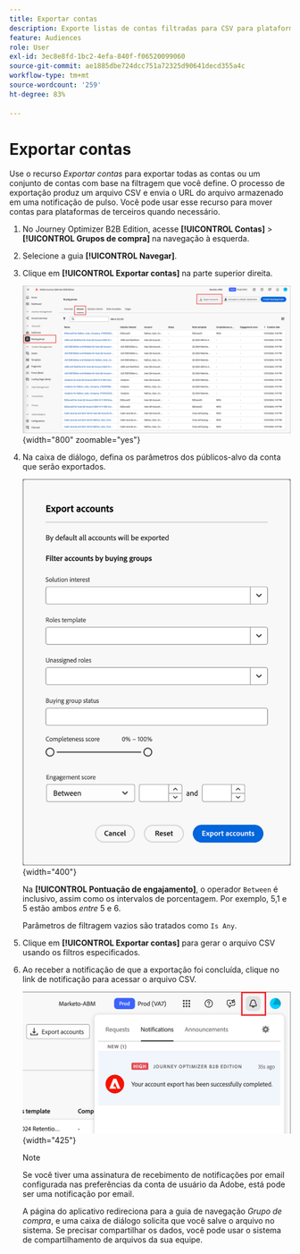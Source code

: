 ```yaml
---
title: Exportar contas
description: Exporte listas de contas filtradas para CSV para plataformas de terceiros com grupos de compra e filtros de pontuação de engajamento no Journey Optimizer B2B edition.
feature: Audiences
role: User
exl-id: 3ec8e8fd-1bc2-4efa-840f-f06520099060
source-git-commit: ae1885dbe724dcc751a72325d90641decd355a4c
workflow-type: tm+mt
source-wordcount: '259'
ht-degree: 83%

---
```


# Exportar contas

Use o recurso _Exportar contas_ para exportar todas as contas ou um conjunto de contas com base na filtragem que você define. O processo de exportação produz um arquivo CSV e envia o URL do arquivo armazenado em uma notificação de pulso. Você pode usar esse recurso para mover contas para plataformas de terceiros quando necessário.

1. No Journey Optimizer B2B Edition, acesse **[!UICONTROL Contas]** > **[!UICONTROL Grupos de compra]** na navegação à esquerda.

1. Selecione a guia **[!UICONTROL Navegar]**.

1. Clique em **[!UICONTROL Exportar contas]** na parte superior direita.

   ![Editar detalhes da conta](./assets/export-accounts.png){width="800" zoomable="yes"}

1. Na caixa de diálogo, defina os parâmetros dos públicos-alvo da conta que serão exportados.

   ![Especificar a filtragem de público-alvo da conta](./assets/export-accounts-dialog.png){width="400"}

   Na **[!UICONTROL Pontuação de engajamento]**, o operador `Between` é inclusivo, assim como os intervalos de porcentagem. Por exemplo, 5,1 e 5 estão ambos _entre_ 5 e 6.

   Parâmetros de filtragem vazios são tratados como `Is Any`.

1. Clique em **[!UICONTROL Exportar contas]** para gerar o arquivo CSV usando os filtros especificados.

1. Ao receber a notificação de que a exportação foi concluída, clique no link de notificação para acessar o arquivo CSV.

   ![Clique na notificação para baixar o arquivo CSV da lista de contas exportadas](./assets/export-accounts-notification.png){width="425"}

   >[!NOTE]
   >
   >Se você tiver uma assinatura de recebimento de notificações por email configurada nas preferências da conta de usuário da Adobe, está pode ser uma notificação por email.

   A página do aplicativo redireciona para a guia de navegação _Grupo de compra_, e uma caixa de diálogo solicita que você salve o arquivo no sistema. Se precisar compartilhar os dados, você pode usar o sistema de compartilhamento de arquivos da sua equipe.
